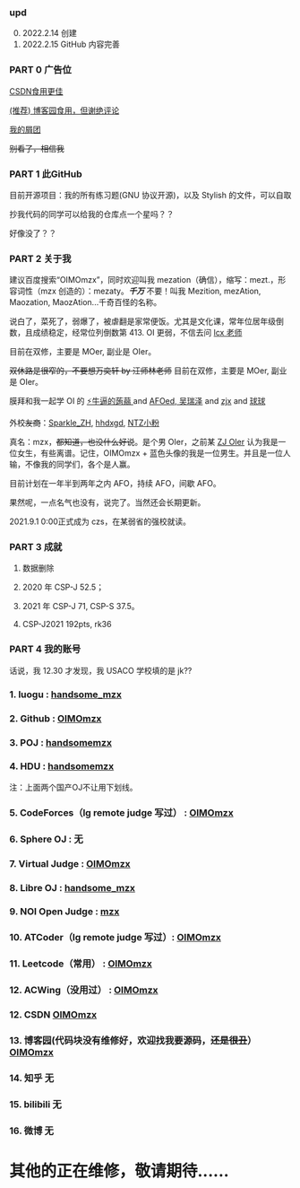 ### upd
0. 2022.2.14 创建
1. 2022.2.15 GitHub 内容完善

### PART 0 广告位
[CSDN食用更佳](https://blog.csdn.net/OIMOmzx/article/details/120071233)

[(推荐) 博客园食用，但谢绝评论](https://www.cnblogs.com/OIMOmzx/p/15225058.html)

[我的屑团](https://www.luogu.com.cn/team/35614#main)

~~别看了，相信我~~

### PART 1 此GitHub

目前开源项目：我的所有练习题(GNU 协议开源)，以及 Stylish 的文件，可以自取

抄我代码的同学可以给我的仓库点一个星吗？？

好像没了？？

### PART 2 关于我
建议百度搜索“OIMOmzx”，同时欢迎叫我 mezation（确信），缩写：mezt.，形容词性（mzx 创造的）：mezaty。***千万*** 不要！叫我 Mezition, mezAtion, Maozation, MaozAtion...千奇百怪的名称。

说白了，菜死了，弱爆了，被虐翻是家常便饭。尤其是文化课，常年位居年级倒数，且成绩稳定，经常位列倒数第 413. OI 更弱，不信去问 [lcx 老师](https://www.luogu.com.cn/user/338284)

目前在双修，主要是 MOer, 副业是 OIer。

~~双休路是很窄的，不要想万奕轩 by 汪师林老师~~
目前在双修，主要是 MOer, 副业是 OIer。

膜拜和我一起学 OI 的 [⚡牛逼的蒟蒻
](https://www.luogu.com.cn/user/299817) and [AFOed, 吴瑞泽](https://www.luogu.com.cn/user/379902) and [zjx](https://www.luogu.com.cn/user/319620) and [球球](https://www.luogu.com.cn/user/511250)

外校~~友商~~：[Sparkle_ZH](https://www.luogu.com.cn/user/265517), [hhdxgd](https://www.luogu.com.cn/user/438544), [NTZ小粉](https://www.luogu.com.cn/user/397282)

真名：mzx，~~都知道，也没什么好说~~。是个男 OIer，之前某 [ZJ OIer](https://www.luogu.com.cn/user/526896) 认为我是一位女生，有些离谱。记住，OIMOmzx + 蓝色头像的我是一位男生。并且是一位人输，不像我的同学们，各个是人赢。

目前计划在一年半到两年之内 AFO，持续 AFO，间歇 AFO。

果然呢，一点名气也没有，说完了。当然还会长期更新。


2021.9.1 0:00正式成为 czs，在某弱省的强校就读。

### PART 3 成就
1. 数据删除

2. 2020 年 CSP-J 52.5；

3. 2021 年 CSP-J 71, CSP-S 37.5。

4. CSP-J2021 192pts, rk36

### PART 4 我的账号

话说，我 12.30 才发现，我 USACO 学校填的是 jk??

### 1. luogu : [handsome_mzx](https://www.luogu.com.cn/user/414308)

### 2. Github : [OIMOmzx](https://github.com/OIMOmzx)

### 3. POJ : [handsomemzx](http://poj.org/userstatus?user_id=handsomemzx)

### 4. HDU : [handsomemzx](https://acm.dingbacode.com/userstatus.php?user=handsomemzx)
 注：上面两个国产OJ不让用下划线。
 
### 5. CodeForces（lg remote judge 写过） : [OIMOmzx](https://codeforces.com/profile/OIMOmzx)

### 6. Sphere OJ : 无

### 7. Virtual Judge : [OIMOmzx](https://vjudge.net/user/OIMOmzx)

### 8. Libre OJ : [handsome_mzx](https://loj.ac/u/handsome_mzx)

### 9. NOI Open Judge : [mzx](http://openjudge.cn/user/1032560/)

### 10. ATCoder（lg remote judge 写过）: [OIMOmzx](https://atcoder.jp/users/OIMOmzx)

### 11. Leetcode（常用） : [OIMOmzx](https://leetcode-cn.com/u/handsome_mzx/)

### 12. ACWing（没用过） : [OIMOmzx](https://www.acwing.com/user/myspace/index/114501/)

### 12. CSDN [OIMOmzx](https://blog.csdn.net/OIMOmzx?spm=1000.2115.3001.5343)

### 13. 博客园(代码块没有维修好，欢迎找我要源码，~~还是很丑~~） [OIMOmzx](https://www.cnblogs.com/OIMOmzx/)

### 14. 知乎 无

### 15. bilibili 无

### 16. 微博 无
# 其他的正在维修，敬请期待......
